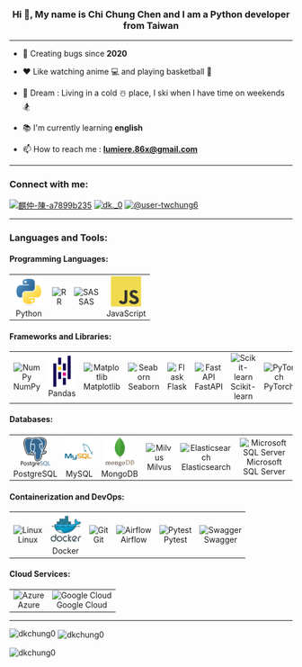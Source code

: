 <h3 align="center">Hi 👋, My name is Chi Chung Chen and I am a Python developer from Taiwan </h3>
<hr>

- 💫 Creating bugs since **2020**

- ❤️ Like watching anime 💻 and playing basketball 🏀

- 🚀 Dream : Living in a cold ☃️ place, I ski when I have time on weekends 🏂

- 📚 I'm currently learning **english** 

- 📫 How to reach me : **lumiere.86x@gmail.com**
<hr>

<h3 align="left">Connect with me:</h3>
<p align="left">
<a href="https://linkedin.com/in/麒仲-陳-a7899b235" target="blank"><img align="center" src="https://raw.githubusercontent.com/rahuldkjain/github-profile-readme-generator/master/src/images/icons/Social/linked-in-alt.svg" alt="麒仲-陳-a7899b235" height="30" width="40" /></a>
<a href="https://instagram.com/dk._0" target="blank"><img align="center" src="https://raw.githubusercontent.com/rahuldkjain/github-profile-readme-generator/master/src/images/icons/Social/instagram.svg" alt="dk._0" height="30" width="40" /></a>
<a href="https://www.youtube.com/@user-twchung6" target="blank"><img align="center" src="https://raw.githubusercontent.com/rahuldkjain/github-profile-readme-generator/master/src/images/icons/Social/youtube.svg" alt="@user-twchung6" height="30" width="40" /></a>
</p>
<hr>

<h3 align="left">Languages and Tools:</h3>
<p align="left">
  <!-- Programming Languages -->
  <h4 align="left">Programming Languages:</h4>
  <table>
    <tr>
      <td align="center"><img src="https://raw.githubusercontent.com/devicons/devicon/master/icons/python/python-original.svg" title="Python" alt="Python" width="55" height="55"/><br>Python</td>
      <td align="center"><img src="https://www.r-project.org/logo/Rlogo.svg" title="R" alt="R" width="55" height="55"/><br>R</td>
      <td align="center"><img src="https://www.vectorlogo.zone/logos/sas/sas-icon.svg" title="SAS" alt="SAS" width="55" height="55"/><br>SAS</td>
      <td align="center"><img src="https://raw.githubusercontent.com/devicons/devicon/master/icons/javascript/javascript-original.svg" title="JavaScript" alt="JavaScript" width="55" height="55"/><br>JavaScript</td>
    </tr>
  </table>

  <!-- Frameworks and Libraries in Python3 -->
  <h4 align="left">Frameworks and Libraries:</h4>
  <table>
    <tr>
      <td align="center"><img src="https://numpy.org/images/logo.svg" title="NumPy" alt="NumPy" width="55" height="55"/><br>NumPy</td>
      <td align="center"><img src="https://raw.githubusercontent.com/devicons/devicon/2ae2a900d2f041da66e950e4d48052658d850630/icons/pandas/pandas-original.svg" title="Pandas" alt="Pandas" width="55" height="55"/><br>Pandas</td>
      <td align="center"><img src="https://matplotlib.org/stable/_static/logo2.svg" title="Matplotlib" alt="Matplotlib" width="55" height="55"/><br>Matplotlib</td>
      <td align="center"><img src="https://seaborn.pydata.org/_images/logo-mark-lightbg.svg" title="Seaborn" alt="Seaborn" width="55" height="55"/><br>Seaborn</td>
      <td align="center"><img src="https://www.vectorlogo.zone/logos/pocoo_flask/pocoo_flask-icon.svg" title="Flask" alt="Flask" width="55" height="55"/><br>Flask</td>
      <td align="center"><img src="https://fastapi.tiangolo.com/img/logo-margin/logo-teal.png" title="FastAPI" alt="FastAPI" width="55" height="55"/><br>FastAPI</td>
      <td align="center"><img src="https://upload.wikimedia.org/wikipedia/commons/0/05/Scikit_learn_logo_small.svg" title="Scikit-learn" alt="Scikit-learn" width="55" height="55"/><br>Scikit-learn</td>
      <td align="center"><img src="https://www.vectorlogo.zone/logos/pytorch/pytorch-icon.svg" title="PyTorch" alt="PyTorch" width="55" height="55"/><br>PyTorch</td>
      <td align="center"><img src="https://www.vectorlogo.zone/logos/tensorflow/tensorflow-icon.svg" title="TensorFlow" alt="TensorFlow" width="55" height="55"/><br>TensorFlow</td>
      <td align="center"><img src="https://raw.githubusercontent.com/detain/svg-logos/780f25886640cef088af994181646db2f6b1a3f8/svg/selenium-logo.svg" title="Selenium" alt="Selenium" width="55" height="55"/><br>Selenium</td>
    </tr>
  </table>

  <!-- Databases -->
  <h4 align="left">Databases:</h4>
  <table>
    <tr>
      <td align="center"><img src="https://raw.githubusercontent.com/devicons/devicon/master/icons/postgresql/postgresql-original-wordmark.svg" title="PostgreSQL" alt="PostgreSQL" width="55" height="55"/><br>PostgreSQL</td>
      <td align="center"><img src="https://raw.githubusercontent.com/devicons/devicon/master/icons/mysql/mysql-original-wordmark.svg" title="MySQL" alt="MySQL" width="55" height="55"/><br>MySQL</td>
      <td align="center"><img src="https://raw.githubusercontent.com/devicons/devicon/master/icons/mongodb/mongodb-original-wordmark.svg" title="MongoDB" alt="MongoDB" width="55" height="55"/><br>MongoDB</td>
      <td align="center"><img src="https://artwork.lfaidata.foundation/projects/milvus/stacked/color/milvus-stacked-color.svg" title="Milvus" alt="Milvus" width="55" height="55"/><br>Milvus</td>
      <td align="center"><img src="https://www.vectorlogo.zone/logos/elastic/elastic-icon.svg" title="Elasticsearch" alt="Elasticsearch" width="55" height="55"/><br>Elasticsearch</td>
      <td align="center"><img src="https://www.svgrepo.com/show/303229/microsoft-sql-server-logo.svg" title="Microsoft SQL Server" alt="Microsoft SQL Server" width="55" height="55"/><br>Microsoft SQL Server</td>
    </tr>
  </table>

  <!-- DevOps Tools -->
  <h4 align="left">Containerization and DevOps:</h4>
  <table>
    <tr>
      <td align="center"><img src="https://www.vectorlogo.zone/logos/linux/linux-icon.svg" title="Linux" alt="Linux" width="55" height="55"/><br>Linux</td>
      <td align="center"><img src="https://raw.githubusercontent.com/devicons/devicon/master/icons/docker/docker-original-wordmark.svg" title="Docker" alt="Docker" width="55" height="55"/><br>Docker</td>
      <td align="center"><img src="https://www.vectorlogo.zone/logos/git-scm/git-scm-icon.svg" title="Git" alt="Git" width="55" height="55"/><br>Git</td>
      <td align="center"><img src="https://icon.icepanel.io/Technology/svg/Apache-Airflow.svg" title="Airflow" alt="Airflow" width="55" height="55"/><br>Airflow</td>
      <td align="center"><img src="https://icon.icepanel.io/Technology/svg/pytest.svg" title="Pytest" alt="Pytest" width="55" height="55"/><br>Pytest</td>
      <td align="center"><img src="https://icon.icepanel.io/Technology/svg/Swagger.svg" title="Swagger" alt="Swagger" width="55" height="55"/><br>Swagger</td>
    </tr>
  </table>

  <!-- Cloud Services -->
  <h4 align="left">Cloud Services:</h4>
  <table>
    <tr>
      <td align="center"><img src="https://www.vectorlogo.zone/logos/microsoft_azure/microsoft_azure-icon.svg" title="Azure" alt="Azure" width="55" height="55"/><br>Azure</td>
      <td align="center"><img src="https://www.vectorlogo.zone/logos/google_cloud/google_cloud-icon.svg" title="Google Cloud" alt="Google Cloud" width="55" height="55"/><br>Google Cloud</td>
    </tr>
  </table>
</p>


<hr>

<p><img align="left" src="https://github-readme-stats.vercel.app/api/top-langs?username=dkchung0&show_icons=true&locale=en&layout=compact" alt="dkchung0" /></p>

<p>&nbsp;<img align="center" src="https://github-readme-stats.vercel.app/api?username=dkchung0&show_icons=true&locale=en" alt="dkchung0" /></p>

<p><img align="center" src="https://github-readme-streak-stats.herokuapp.com/?user=dkchung0&" alt="dkchung0" /></p>

